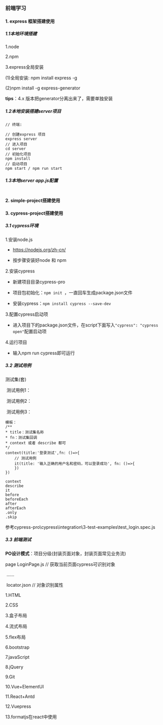 ### 前端学习

#### 1. express 框架搭建使用

##### 1.1本地环境搭建

1.node

2.npm

3.express全局安装

(1)全局安装: npm install express -g

(2)npm install -g express-generator

**tips**：4.x 版本把generator分离出来了，需要单独安装



##### 1.2本地安装搭建server项目

```
// 终端:

// 创建express 项目
express server
// 进入项目
cd server
// 初始化项目
npm install
// 启动项目
npm start / npm run start
```



##### 1.3本地server app.js配置

```

```



#### 2. simple-project搭建使用



#### 3. cypress-project搭建使用

##### 3.1 cypress环境

1.安装node.js

- https://nodejs.org/zh-cn/

- 按步骤安装好node 和 npm

2.安装cypress

- 新建项目目录cypress-pro

- 项目包初始化：`npm init `，一直回车生成package.json文件

- 安装cypress：`npm install cypress --save-dev`

3.配置cypress启动项

- 进入项目下的package.json文件，在script下面写入`"cypress": "cypress open"`配置启动项

4.运行项目

- 输入npm run cypress即可运行

##### 3.2 测试用例

测试集(套)

​	测试用例1：

​	测试用例2：

​	测试用例3：

```
模板：
/**
* title：测试集名称
* fn：测试集回调
* context 或者 describe 都可
*/
context(title:'登录测试',fn: ()=>{
	// 测试用例
	it(title: '输入正确的用户名和密码，可以登录成功', fn: ()=>{
	})
})

context
describe
it
before
beforeEach
after
afterEach
.only
.skip
```

参考cypress-pro\cypress\integration\3-test-examples\test_login.spec.js

##### 3.3 前端测试

**PO设计模式**：项目分级(封装页面对象，封装页面常见业务流)

page	LoginPage.js // 获取当前页面cypress可识别对象

​			......

​			locator.json // 对象识别属性









1.HTML

2.CSS

3.盒子布局

4.流式布局

5.flex布局

6.bootstrap

7.javaScript

8.jQuery

9.Git

10.Vue+ElementUI

11.React+Antd

12.Vuepress

13.formatjs在react中使用

















